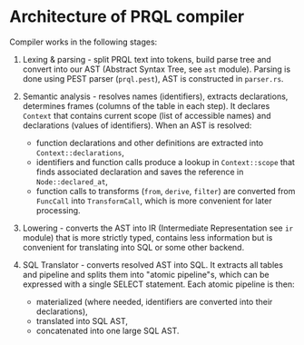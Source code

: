 # Architecture of PRQL compiler

Compiler works in the following stages:

1. Lexing & parsing - split PRQL text into tokens, build parse tree and convert
   into our AST (Abstract Syntax Tree, see `ast` module). Parsing is done using
   PEST parser (`prql.pest`), AST is constructed in `parser.rs`.

2. Semantic analysis - resolves names (identifiers), extracts declarations,
   determines frames (columns of the table in each step). It declares `Context`
   that contains current scope (list of accessible names) and declarations
   (values of identifiers). When an AST is resolved:

   - function declarations and other definitions are extracted into
     `Context::declarations`,
   - identifiers and function calls produce a lookup in `Context::scope` that
     finds associated declaration and saves the reference in
     `Node::declared_at`,
   - function calls to transforms (`from`, `derive`, `filter`) are converted
     from `FuncCall` into `TransformCall`, which is more convenient for later
     processing.

3. Lowering - converts the AST into IR (Intermediate Representation see `ir`
   module) that is more strictly typed, contains less information but is
   convenient for translating into SQL or some other backend.

4. SQL Translator - converts resolved AST into SQL. It extracts all tables and
   pipeline and splits them into "atomic pipeline"s, which can be expressed with
   a single SELECT statement. Each atomic pipeline is then:
   - materialized (where needed, identifiers are converted into their
     declarations),
   - translated into SQL AST,
   - concatenated into one large SQL AST.
